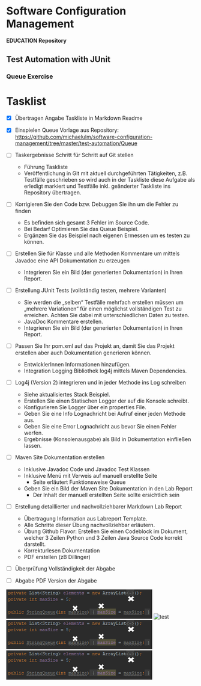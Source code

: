 # Software Configuration Management #

**EDUCATION Repository**

## Test Automation with JUnit ##

### Queue Exercise ###

# Tasklist #

- [x] Übertragen Angabe Taskliste in Markdown Readme

- [x] Einspielen Queue Vorlage aus Repository:  
https://github.com/michaelulm/software-configuration-management/tree/master/test-automation/Queue  
            
- [ ] Taskergebnisse Schritt für Schritt auf Git stellen
  + Führung Taskliste
  + Veröffentlichung in Git mit aktuell durchgeführten Tätigkeiten, z.B. Testfälle geschrieben so wird auch in der Taskliste diese Aufgabe als erledigt markiert und Testfälle inkl. geänderter Taskliste ins Repository übertragen.
    
- [ ] Korrigieren Sie den Code bzw. Debuggen Sie ihn um die Fehler zu finden
  + Es befinden sich gesamt 3 Fehler im Source Code.
  + Bei Bedarf Optimieren Sie das Queue Beispiel.
  + Ergänzen Sie das Beispiel nach eigenen Ermessen um es testen zu können.
  
- [ ] Erstellen Sie für Klasse und alle Methoden Kommentare um mittels Javadoc eine API Dokumentation zu erzeugen
  + Integrieren Sie ein Bild (der generierten Dokumentation) in Ihren Report.
  
- [ ] Erstellung JUnit Tests (vollständig testen, mehrere Varianten)
  + Sie werden die „selben“ Testfälle mehrfach erstellen müssen um „mehrere Variationen“ für einen möglichst vollständigen Test zu erreichen. Achten Sie dabei mit unterschiedlichen Daten zu testen.
  + JavaDoc Kommentare erstellen.
  + Integrieren Sie ein Bild (der generierten Dokumentation) in Ihren Report.
  
- [ ] Passen Sie Ihr pom.xml auf das Projekt an, damit Sie das Projekt erstellen aber auch Dokumentation generieren können.
  + EntwicklerInnen Informationen hinzufügen.
  + Integration Logging Bibliothek log4j mittels Maven Dependencies.
  
- [ ] Log4j (Version 2) integrieren und in jeder Methode ins Log schreiben
  + Siehe aktualisiertes Stack Beispiel.
  + Erstellen Sie einen Statischen Logger der auf die Konsole schreibt.
  + Konfigurieren Sie Logger über ein properties File.
  + Geben Sie eine Info Lognachricht bei Aufruf einer jeden Methode aus.
  + Geben Sie eine Error Lognachricht aus bevor Sie einen Fehler werfen.
  + Ergebnisse (Konsolenausgabe) als Bild in Dokumentation einfließen lassen.
  
- [ ] Maven Site Dokumentation erstellen
  + Inklusive Javadoc Code und Javadoc Test Klassen
  + Inklusive Menü mit Verweis auf manuell erstellte Seite
    + Seite erläutert Funktionsweise Queue
  + Geben Sie ein Bild der Maven Site Dokumentation in den Lab Report
    + Der Inhalt der manuell erstellten Seite sollte ersichtlich sein
    
- [ ] Erstellung detaillierter und nachvollziehbarer Markdown Lab Report
  + Übertragung Information aus Labreport Template.
  + Alle Schritte dieser Übung nachvollziehbar erläutern.
  + Übung Github Flavor: Erstellen Sie einen Codeblock im Dokument, welcher 3 Zeilen Python und 3 Zeilen Java Source Code korrekt darstellt.
  + Korrekturlesen Dokumentation
  + PDF erstellen (zB Dillinger)
  
- [ ] Überprüfung Vollständigkeit der Abgabe
- [ ] Abgabe PDF Version der Abgabe


![test](./media/02_bug_01.png)
![test](02_bug_01.png)
![test](/media/02_bug_01.png)
![test](media/02_bug_01.png)

